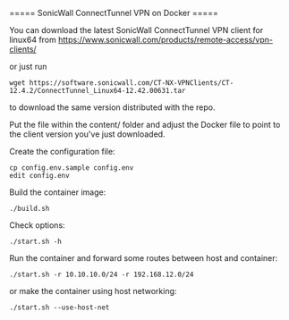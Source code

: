 ===== SonicWall ConnectTunnel VPN on Docker =====

You can download the latest SonicWall ConnectTunnel VPN client for linux64 from
https://www.sonicwall.com/products/remote-access/vpn-clients/

or just run
```
wget https://software.sonicwall.com/CT-NX-VPNClients/CT-12.4.2/ConnectTunnel_Linux64-12.42.00631.tar
```
to download the same version distributed with the repo.

Put the file within the content/ folder and adjust the Docker file to point to the client version you've just downloaded.

Create the configuration file:
```
cp config.env.sample config.env
edit config.env
```

Build the container image:
```
./build.sh
```

Check options:
```
./start.sh -h
```

Run the container and forward some routes between host and container:
```
./start.sh -r 10.10.10.0/24 -r 192.168.12.0/24
```

or make the container using host networking:
```
./start.sh --use-host-net
```

